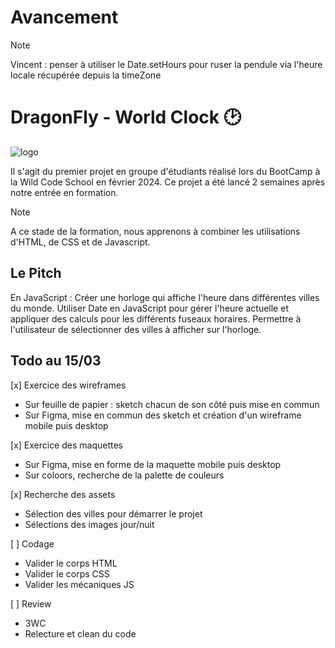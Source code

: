 # Avancement
> [!NOTE]
> Vincent : penser à utiliser le Date.setHours pour ruser la pendule via l'heure locale récupérée depuis la timeZone

# DragonFly - World Clock 🕑
![logo](https://github.com/VncPsq/DragonFly/blob/main/assets/logo_jour.png?raw=true)

Il s'agit du premier projet en groupe d'étudiants réalisé lors du BootCamp à la Wild Code School en février 2024. 
Ce projet a été lancé 2 semaines après notre entrée en formation. 
> [!NOTE]
> A ce stade de la formation, nous apprenons à combiner les utilisations d'HTML, de CSS et de Javascript.
## Le Pitch
En JavaScript : Créer une horloge qui affiche l'heure dans différentes villes du monde. 
Utiliser Date en JavaScript pour gérer l'heure actuelle et appliquer des calculs pour les différents fuseaux horaires. 
Permettre à l'utilisateur de sélectionner des villes à afficher sur l'horloge.
## Todo au 15/03
[x] Exercice des wireframes
  - Sur feuille de papier : sketch chacun de son côté puis mise en commun
  - Sur Figma, mise en commun des sketch et création d'un wireframe mobile puis desktop

[x] Exercice des maquettes
  - Sur Figma, mise en forme de la maquette mobile puis desktop
  - Sur coloors, recherche de la palette de couleurs

[x] Recherche des assets
  - Sélection des villes pour démarrer le projet
  - Sélections des images jour/nuit

[ ] Codage
  - Valider le corps HTML
  - Valider le corps CSS
  - Valider les mécaniques JS

[ ] Review
  - 3WC
  - Relecture et clean du code

